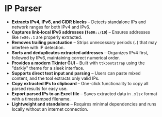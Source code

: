 # IP Parser

- **Extracts IPv4, IPv6, and CIDR blocks** – Detects standalone IPs and network ranges for both IPv4 and IPv6.  
- **Captures link-local IPv6 addresses (`fe80::/10`)** – Ensures addresses like `fe80::1` are properly extracted.  
- **Removes trailing punctuation** – Strips unnecessary periods (`.`) that may interfere with IP detection.  
- **Sorts and deduplicates extracted addresses** – Organizes IPv4 first, followed by IPv6, maintaining correct numerical order.  
- **Provides a modern Tkinter GUI** – Built with `ttkbootstrap` using the "darkly" theme for a sleek interface.  
- **Supports direct text input and parsing** – Users can paste mixed content, and the tool extracts only valid IPs.  
- **Copy extracted IPs to clipboard** – One-click functionality to copy all parsed results for easy use.  
- **Export parsed IPs to an Excel file** – Saves extracted data in `.xlsx` format with a timestamped filename.  
- **Lightweight and standalone** – Requires minimal dependencies and runs locally without an internet connection.  

